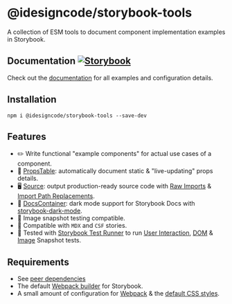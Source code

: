 # @idesigncode/storybook-tools

A collection of ESM tools to document component implementation examples in Storybook.

## Documentation [![Storybook](https://cdn.jsdelivr.net/gh/storybookjs/brand@main/badge/badge-storybook.svg)](https://idesigncode-storybook-tools.netlify.app)

Check out the [documentation](https://idesigncode-storybook-tools.netlify.app/) for all examples and configuration details.

## Installation

```shell
npm i @idesigncode/storybook-tools --save-dev
```

## Features

- ✏️ Write functional "example components" for actual use cases of a component.
- 📑 [PropsTable](https://idesigncode-storybook-tools.netlify.app/?path=/docs/components-propstable--docs): automatically document static & "live-updating" props details.
- 🖥️ [Source](https://idesigncode-storybook-tools.netlify.app/?path=/docs/components-source--docs): output production-ready source code with [Raw Imports](https://idesigncode-storybook-tools.netlify.app/?path=/docs/configuration-webpack--docs#raw-imports) & [Import Path Replacements](https://idesigncode-storybook-tools.netlify.app/?path=/docs/configuration-import-path-replacements--docs).
- 🌙 [DocsContainer](https://idesigncode-storybook-tools.netlify.app/?path=/docs/configuration-docscontainer--docs): dark mode support for Storybook Docs with [storybook-dark-mode](https://github.com/hipstersmoothie/storybook-dark-mode).
- 📸 Image snapshot testing compatible.
- 🎉 Compatible with `MDX` and `CSF` stories.
- 🧪 Tested with [Storybook Test Runner](https://storybook.js.org/docs/react/writing-tests/test-runner) to run [User Interaction](https://storybook.js.org/docs/react/writing-tests/interaction-testing), [DOM](https://jestjs.io/docs/snapshot-testing) & [Image](https://github.com/americanexpress/jest-image-snapshot) Snapshot tests.

## Requirements

- See [peer dependencies](package.json)
- The default [Webpack builder](https://storybook.js.org/docs/react/builders/webpack) for Storybook.
- A small amount of configuration for [Webpack](https://idesigncode-storybook-tools.netlify.app/?path=/docs/configuration-webpack--docs) & the [default CSS styles](https://idesigncode-storybook-tools.netlify.app/?path=/docs/configuration-css--docs).
